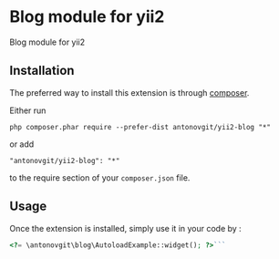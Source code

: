 Blog module for yii2
====================
Blog module for yii2

Installation
------------

The preferred way to install this extension is through [composer](http://getcomposer.org/download/).

Either run

```
php composer.phar require --prefer-dist antonovgit/yii2-blog "*"
```

or add

```
"antonovgit/yii2-blog": "*"
```

to the require section of your `composer.json` file.


Usage
-----

Once the extension is installed, simply use it in your code by  :

```php
<?= \antonovgit\blog\AutoloadExample::widget(); ?>```